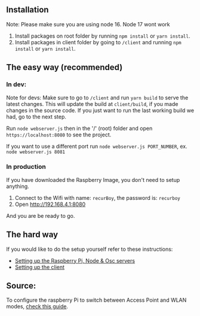 ## Installation

Note: Please make sure you are using node 16. Node 17 wont work

1. Install packages on root folder by running `npm install` or `yarn install`.
1. Install packages in client folder by going to `/client` and running `npm install` or `yarn install`.

## The easy way (recommended)

### In dev:

Note for devs: Make sure to go to `/client` and run `yarn build` to serve the latest changes. This will update the build at `client/build`, if you made changes in the source code. If you just want to run the last working build we had, go to the next step. 

Run `node webserver.js` then in the '/' (root) folder and open `https://localhost:8080` to see the project.

If you want to use a different port run `node webserver.js PORT_NUMBER`, ex. `node webserver.js 8081`

### In production

If you have downloaded the Raspberry Image, you don't need to setup anything.

1. Connect to the Wifi with name: `recurBoy`, the password is: `recurboy`
2. Open http://192.168.4.1:8080

And you are be ready to go.

## The hard way

If you would like to do the setup yourself refer to these instructions:

- [Setting up the Raspberry Pi, Node & Osc servers](./docs/Pi_Setup.md)
- [Setting up the client](./client/README.md)

## Source:

To configure the raspberry Pi to switch between Access Point and WLAN modes, [check this guide](https://github.com/Autodrop3d/raspiApWlanScripts/blob/master/setup_wlan_and_AP_modes.sh).
